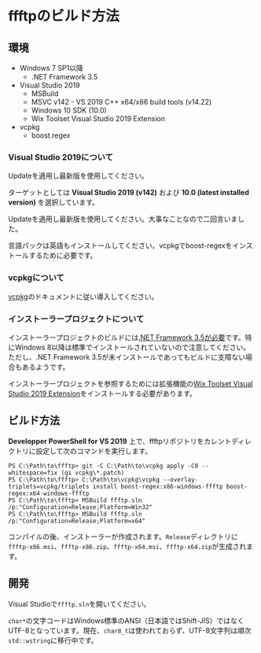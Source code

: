 # ffftpのビルド方法

## 環境

- Windows 7 SP1以降
  - .NET Framework 3.5
- Visual Studio 2019
  - MSBuild
  - MSVC v142 - VS 2019 C++ x64/x86 build tools (v14.22)
  - Windows 10 SDK (10.0)
  - Wix Toolset Visual Studio 2019 Extension
- vcpkg
  - boost.regex

### Visual Studio 2019について
Updateを適用し最新版を使用してください。

ターゲットとしては **Visual Studio 2019 (v142)** および **10.0 (latest installed version)** を選択しています。

Updateを適用し最新版を使用してください。大事なことなので二回言いました。

言語パックは英語もインストールしてください。vcpkgでboost-regexをインストールするために必要です。

### vcpkgについて
[vcpkg](https://github.com/microsoft/vcpkg)のドキュメントに従い導入してください。

### インストーラープロジェクトについて
インストーラープロジェクトのビルドには[.NET Framework 3.5が必要](https://github.com/wixtoolset/issues/issues/5523)です。特にWindows 8以降は標準でインストールされていないので注意してください。ただし、.NET Framework 3.5が未インストールであってもビルドに支障ない場合もあるようです。

インストーラープロジェクトを参照するためには拡張機能の[Wix Toolset Visual Studio 2019 Extension](https://marketplace.visualstudio.com/items?itemName=WixToolset.WixToolsetVisualStudio2019Extension)をインストールする必要があります。

## ビルド方法

**Developper PowerShell for VS 2019** 上で、ffftpリポジトリをカレントディレクトリに設定して次のコマンドを実行します。
```
PS C:\Path\to\ffftp> git -C C:\Path\to\vcpkg apply -C0 --whitespace=fix (gi vcpkg\*.patch)
PS C:\Path\to\ffftp> C:\Path\to\vcpkg\vcpkg --overlay-triplets=vcpkg/triplets install boost-regex:x86-windows-ffftp boost-regex:x64-windows-ffftp
PS C:\Path\to\ffftp> MSBuild ffftp.sln /p:"Configuration=Release;Platform=Win32"
PS C:\Path\to\ffftp> MSBuild ffftp.sln /p:"Configuration=Release;Platform=x64"
```
コンパイルの後、インストーラーが作成されます。`Release`ディレクトリに`ffftp-x86.msi`、`ffftp-x86.zip`、`ffftp-x64.msi`、`ffftp-x64.zip`が生成されます。

## 開発

Visual Studioで`ffftp.sln`を開いてください。

`char*`の文字コードはWindows標準のANSI（日本語ではShift-JIS）ではなくUTF-8となっています。現在、`char8_t`は使われておらず、UTF-8文字列は順次`std::wstring`に移行中です。